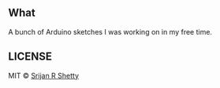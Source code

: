 ## What
A bunch of Arduino sketches I was working on in my free time.

## LICENSE
MIT © [Srijan R Shetty](http://srijanshetty.in)
